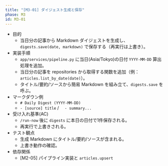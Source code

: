 ```yaml
---
title: "[M3-01] ダイジェスト生成と保存"
phase: M3
id: M3-01
---
```


- 目的
  - 当日分の記事から Markdown ダイジェストを生成し、`digests.save(date, markdown)` で保存する（再実行は上書き）。
- 実装手順
  - `app/services/pipeline.py` に当日(Asia/Tokyo)の日付 `YYYY-MM-DD` 算出処理を追加。
  - 当日分の記事を repositories から取得する関数を追加（例：`articles.list_by_date(date)`）。
  - タイトル/要約/ソースから簡易 Markdown を組み立て、`digests.save` を呼ぶ。
- マークダウン例
  - `# Daily Digest (YYYY-MM-DD)`
  - `- [source] title` / `  - summary...`
- 受け入れ基準(AC)
  - `/run-now` 後に `digests` に本日の日付で1件保存される。
  - 再実行で上書きされる。
- テスト観点
  - 生成 Markdown にタイトル/要約/ソースが含まれる。
  - 上書き動作の確認。
- 依存関係
  - [M2-05] パイプライン実装と `articles.upsert`